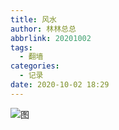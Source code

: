 ```yaml
---
title: 风水
author: 林林总总
abbrlink: 20201002
tags:
  - 翻墙
categories:
  - 记录
date: 2020-10-02 18:29
---
```



![图](https://cdn.jsdelivr.net/gh/hexo2020/CDN@master/IMG/20201002-1.jpg)